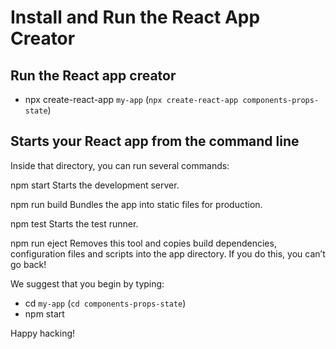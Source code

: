 # Install and Run the React App Creator

## Run the React app creator
 - npx create-react-app `my-app` (`npx create-react-app components-props-state`)

## Starts your React app from the command line

Inside that directory, you can run several commands:

  npm start
    Starts the development server.

  npm run build
    Bundles the app into static files for production.

  npm test
    Starts the test runner.

  npm run eject
    Removes this tool and copies build dependencies, configuration files
    and scripts into the app directory. If you do this, you can’t go back!

We suggest that you begin by typing:

 - cd `my-app` (`cd components-props-state`)
 - npm start

Happy hacking!

